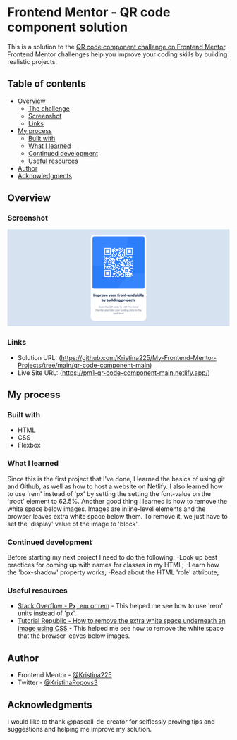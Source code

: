 # Frontend Mentor - QR code component solution

This is a solution to the [QR code component challenge on Frontend Mentor](https://www.frontendmentor.io/challenges/qr-code-component-iux_sIO_H). Frontend Mentor challenges help you improve your coding skills by building realistic projects. 

## Table of contents

- [Overview](#overview)
  - [The challenge](#the-challenge)
  - [Screenshot](#screenshot)
  - [Links](#links)
- [My process](#my-process)
  - [Built with](#built-with)
  - [What I learned](#what-i-learned)
  - [Continued development](#continued-development)
  - [Useful resources](#useful-resources)
- [Author](#author)
- [Acknowledgments](#acknowledgments)


## Overview

### Screenshot

![](./screenshots/screenshot_desktop.png)


### Links

- Solution URL: (https://github.com/Kristina225/My-Frontend-Mentor-Projects/tree/main/qr-code-component-main)
- Live Site URL: (https://pm1-qr-code-component-main.netlify.app/)

## My process

### Built with

- HTML
- CSS
- Flexbox

### What I learned

Since this is the first project that I've done, I learned the basics of using git and Github, as well as how to host a website on Netlify.
I also learned how to use 'rem' instead of 'px' by setting the setting the font-value on the ':root' element to 62.5%.
Another good thing I learned is how to remove the white space below images. Images are inline-level elements and the browser leaves extra white space below them. To remove it, we just have to set the 'display' value of the image to 'block'.


### Continued development

Before starting my next project I need to do the following:
  -Look up best practices for coming up with names for classes in my HTML;
  -Learn how the 'box-shadow' property works;
  -Read about the HTML 'role' attribute;

### Useful resources

- [Stack Overflow - Px, em or rem](https://stackoverflow.com/questions/11799236/should-i-use-px-or-rem-value-units-in-my-css) - This helped me see how to use 'rem' units instead of 'px'.
- [Tutorial Republic - How to remove the extra white space underneath an image using CSS](https://www.tutorialrepublic.com/faq/how-to-remove-white-space-under-an-image-using-css.php) - This helped me see how to remove the white space that the browser leaves below images.


## Author

- Frontend Mentor - [@Kristina225](https://www.frontendmentor.io/profile/Kristina225)
- Twitter - [@KristinaPopovs3](https://twitter.com/KristinaPopovs3)

## Acknowledgments

I would like to thank @pascall-de-creator for selflessly proving tips and suggestions and helping me improve my solution.